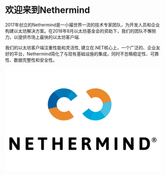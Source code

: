 # 欢迎来到Nethermind

2017年创立的Nethermind是一小撮世界一流的技术专家团队，为开发人员和企业构建以太坊解决方案。在2018年8月以太坊基金会的资助下，我们的团队不懈努力，以提供市场上最快的以太坊客户端.

我们的以太坊客户端注重性能和灵活性, 建立在.NET核心上，一个广泛的、企业友好的平台，Nethermind简化了与现有基础设施的集成，同时不忽略稳定性、可靠性、数据完整性和安全性。

![](.gitbook/assets/nethermind.png)

